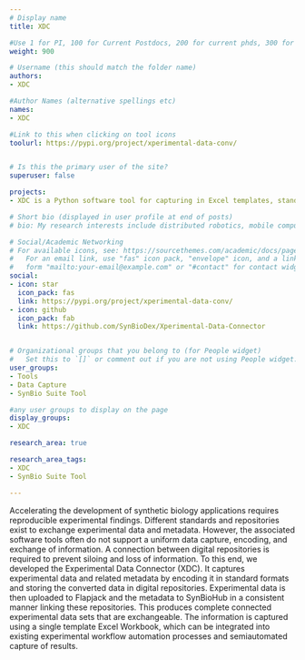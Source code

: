```yaml
---
# Display name
title: XDC

#Use 1 for PI, 100 for Current Postdocs, 200 for current phds, 300 for current masters, 400 for current undergrads, 800 for alum postdocs, 810 for alum phds, 820 for alum masters, and 830 for alum undergrads, 900 for tools, 1000 for projects, 900 for tools, 1000 for projects
weight: 900

# Username (this should match the folder name)
authors:
- XDC

#Author Names (alternative spellings etc)
names:
- XDC

#Link to this when clicking on tool icons
toolurl: https://pypi.org/project/xperimental-data-conv/


# Is this the primary user of the site?
superuser: false

projects:
- XDC is a Python software tool for capturing in Excel templates, standardizing in SBOL and uploading to the virtual repositories of metadata SynBioHub and experimental data Flapjack.

# Short bio (displayed in user profile at end of posts)
# bio: My research interests include distributed robotics, mobile computing and programmable matter.

# Social/Academic Networking
# For available icons, see: https://sourcethemes.com/academic/docs/page-builder/#icons
#   For an email link, use "fas" icon pack, "envelope" icon, and a link in the
#   form "mailto:your-email@example.com" or "#contact" for contact widget.
social:
- icon: star
  icon_pack: fas
  link: https://pypi.org/project/xperimental-data-conv/
- icon: github
  icon_pack: fab
  link: https://github.com/SynBioDex/Xperimental-Data-Connector


# Organizational groups that you belong to (for People widget)
#   Set this to `[]` or comment out if you are not using People widget.
user_groups:
- Tools
- Data Capture
- SynBio Suite Tool

#any user groups to display on the page
display_groups:
- XDC

research_area: true

research_area_tags:
- XDC
- SynBio Suite Tool

---
```


Accelerating the development of synthetic biology applications requires reproducible experimental findings. Different standards and repositories exist to exchange experimental data and metadata. However, the associated software tools often do not support a uniform data capture, encoding, and exchange of information. A connection between digital repositories is required to prevent siloing and loss of information. To this end, we developed the Experimental Data Connector (XDC). It captures experimental data and related metadata by encoding it in standard formats and storing the converted data in digital repositories. Experimental data is then uploaded to Flapjack and the metadata to SynBioHub in a consistent manner linking these repositories. This produces complete connected experimental data sets that are exchangeable. The information is captured using a single template Excel Workbook, which can be integrated into existing experimental workflow automation processes and semiautomated capture of results.
